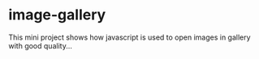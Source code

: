 # image-gallery
This mini project shows how javascript is used to open images in gallery with good quality...
